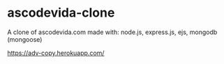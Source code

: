 # ascodevida-clone
A clone of ascodevida.com made with:   node.js, express.js, ejs, mongodb (mongoose)

https://adv-copy.herokuapp.com/
